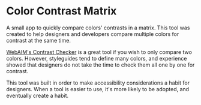 # Color Contrast Matrix

A small app to quickly compare colors' contrasts in a matrix. This tool was created to help designers and developers compare multiple colors for contrast at the same time.

[WebAIM's Contrast Checker](https://webaim.org/resources/contrastchecker/) is a great tool if you wish to only compare two colors. However, styleguides tend to define many colors, and experience showed that designers do not take the time to check them all one by one for contrast.

This tool was built in order to make accessibility considerations a habit for designers. When a tool is easier to use, it's more likely to be adopted, and eventually create a habit.